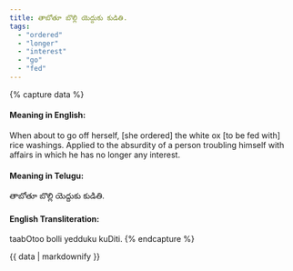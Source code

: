 ```yaml
---
title: తాబోతూ బొల్లి యెద్దుకు కుడితి.
tags:
  - "ordered"
  - "longer"
  - "interest"
  - "go"
  - "fed"
---
```


{% capture data %}
#### Meaning in English:
When about to go off herself, [she ordered] the white ox [to be fed with] rice washings.
Applied to the absurdity of a person troubling himself with affairs in which he has no longer any interest.

#### Meaning in Telugu:
తాబోతూ బొల్లి యెద్దుకు కుడితి.

#### English Transliteration:
taabOtoo bolli yedduku kuDiti.
{% endcapture %}

{{ data | markdownify }}

